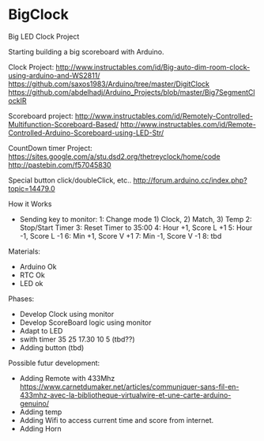 # BigClock
Big LED Clock Project

Starting building a big scoreboard with Arduino.

Clock Project: 
http://www.instructables.com/id/Big-auto-dim-room-clock-using-arduino-and-WS2811/
https://github.com/saxos1983/Arduino/tree/master/DigitClock
https://github.com/abdelhadj/Arduino_Projects/blob/master/Big7SegmentClockIR

Scoreboard project:
http://www.instructables.com/id/Remotely-Controlled-Multifunction-Scoreboard-Based/
http://www.instructables.com/id/Remote-Controlled-Arduino-Scoreboard-using-LED-Str/

CountDown timer Project:
https://sites.google.com/a/stu.dsd2.org/thetreyclock/home/code
http://pastebin.com/f57045830

Special button click/doubleClick, etc..
http://forum.arduino.cc/index.php?topic=14479.0

How it Works
- Sending key to monitor:
1:  Change mode 1) Clock, 2) Match, 3) Temp
2:  Stop/Start Timer
3:  Reset Timer to 35:00 
4: Hour +1, Score L +1
5: Hour -1, Score L -1
6: Min +1, Score V +1
7: Min -1, Score V -1
8: tbd


Materials:
- Arduino Ok
- RTC Ok
- LED ok

Phases:
- Develop Clock using monitor
- Develop ScoreBoard logic using monitor
- Adapt to LED
- swith timer 35 25 17.30 10 5  (tbd??)
- Adding button (tbd)


Possible futur development:
- Adding Remote with 433Mhz https://www.carnetdumaker.net/articles/communiquer-sans-fil-en-433mhz-avec-la-bibliotheque-virtualwire-et-une-carte-arduino-genuino/
- Adding temp
- Adding Wifi to access current time and score from internet.
- Adding Horn
